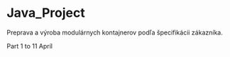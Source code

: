 # Java_Project
Preprava a výroba modulárnych kontajnerov podľa špecifikácii zákazníka.

Part 1 to 11 Apríl

